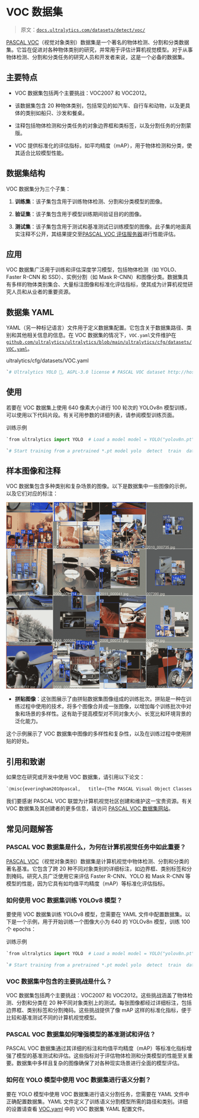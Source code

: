 # VOC 数据集

> 原文：[`docs.ultralytics.com/datasets/detect/voc/`](https://docs.ultralytics.com/datasets/detect/voc/)

[PASCAL VOC](http://host.robots.ox.ac.uk/pascal/VOC/)（视觉对象类别）数据集是一个著名的物体检测、分割和分类数据集。它旨在促进对各种物体类别的研究，并常用于评估计算机视觉模型。对于从事物体检测、分割和分类任务的研究人员和开发者来说，这是一个必备的数据集。

## 主要特点

+   VOC 数据集包括两个主要挑战：VOC2007 和 VOC2012。

+   该数据集包含 20 种物体类别，包括常见的如汽车、自行车和动物，以及更具体的类别如船只、沙发和餐桌。

+   注释包括物体检测和分类任务的对象边界框和类标签，以及分割任务的分割蒙版。

+   VOC 提供标准化的评估指标，如平均精度（mAP），用于物体检测和分类，使其适合比较模型性能。

## 数据集结构

VOC 数据集分为三个子集：

1.  **训练集**：该子集包含用于训练物体检测、分割和分类模型的图像。

1.  **验证集**：该子集包含用于模型训练期间验证目的的图像。

1.  **测试集**：该子集包含用于测试和基准测试已训练模型的图像。此子集的地面真实注释不公开，其结果提交至[PASCAL VOC 评估服务器](http://host.robots.ox.ac.uk:8080/leaderboard/displaylb.php)进行性能评估。

## 应用

VOC 数据集广泛用于训练和评估深度学习模型，包括物体检测（如 YOLO、Faster R-CNN 和 SSD）、实例分割（如 Mask R-CNN）和图像分类。数据集具有多样的物体类别集合、大量标注图像和标准化评估指标，使其成为计算机视觉研究人员和从业者的重要资源。

## 数据集 YAML

YAML（另一种标记语言）文件用于定义数据集配置。它包含关于数据集路径、类别和其他相关信息的信息。在 VOC 数据集的情况下，`VOC.yaml`文件维护在[`github.com/ultralytics/ultralytics/blob/main/ultralytics/cfg/datasets/VOC.yaml`](https://github.com/ultralytics/ultralytics/blob/main/ultralytics/cfg/datasets/VOC.yaml)。

ultralytics/cfg/datasets/VOC.yaml

```py
`# Ultralytics YOLO 🚀, AGPL-3.0 license # PASCAL VOC dataset http://host.robots.ox.ac.uk/pascal/VOC by University of Oxford # Documentation: # Documentation: https://docs.ultralytics.com/datasets/detect/voc/ # Example usage: yolo train data=VOC.yaml # parent # ├── ultralytics # └── datasets #     └── VOC  ← downloads here (2.8 GB)  # Train/val/test sets as 1) dir: path/to/imgs, 2) file: path/to/imgs.txt, or 3) list: [path/to/imgs1, path/to/imgs2, ..] path:  ../datasets/VOC train:  # train images (relative to 'path')  16551 images   -  images/train2012   -  images/train2007   -  images/val2012   -  images/val2007 val:  # val images (relative to 'path')  4952 images   -  images/test2007 test:  # test images (optional)   -  images/test2007  # Classes names:   0:  aeroplane   1:  bicycle   2:  bird   3:  boat   4:  bottle   5:  bus   6:  car   7:  cat   8:  chair   9:  cow   10:  diningtable   11:  dog   12:  horse   13:  motorbike   14:  person   15:  pottedplant   16:  sheep   17:  sofa   18:  train   19:  tvmonitor  # Download script/URL (optional) --------------------------------------------------------------------------------------- download:  |   import xml.etree.ElementTree as ET    from tqdm import tqdm   from ultralytics.utils.downloads import download   from pathlib import Path    def convert_label(path, lb_path, year, image_id):   def convert_box(size, box):   dw, dh = 1\. / size[0], 1\. / size[1]   x, y, w, h = (box[0] + box[1]) / 2.0 - 1, (box[2] + box[3]) / 2.0 - 1, box[1] - box[0], box[3] - box[2]   return x * dw, y * dh, w * dw, h * dh    in_file = open(path / f'VOC{year}/Annotations/{image_id}.xml')   out_file = open(lb_path, 'w')   tree = ET.parse(in_file)   root = tree.getroot()   size = root.find('size')   w = int(size.find('width').text)   h = int(size.find('height').text)    names = list(yaml['names'].values())  # names list   for obj in root.iter('object'):   cls = obj.find('name').text   if cls in names and int(obj.find('difficult').text) != 1:   xmlbox = obj.find('bndbox')   bb = convert_box((w, h), [float(xmlbox.find(x).text) for x in ('xmin', 'xmax', 'ymin', 'ymax')])   cls_id = names.index(cls)  # class id   out_file.write(" ".join(str(a) for a in (cls_id, *bb)) + '\n')     # Download   dir = Path(yaml['path'])  # dataset root dir   url = 'https://github.com/ultralytics/assets/releases/download/v0.0.0/'   urls = [f'{url}VOCtrainval_06-Nov-2007.zip',  # 446MB, 5012 images   f'{url}VOCtest_06-Nov-2007.zip',  # 438MB, 4953 images   f'{url}VOCtrainval_11-May-2012.zip']  # 1.95GB, 17126 images   download(urls, dir=dir / 'images', curl=True, threads=3, exist_ok=True)  # download and unzip over existing paths (required)    # Convert   path = dir / 'images/VOCdevkit'   for year, image_set in ('2012', 'train'), ('2012', 'val'), ('2007', 'train'), ('2007', 'val'), ('2007', 'test'):   imgs_path = dir / 'images' / f'{image_set}{year}'   lbs_path = dir / 'labels' / f'{image_set}{year}'   imgs_path.mkdir(exist_ok=True, parents=True)   lbs_path.mkdir(exist_ok=True, parents=True)    with open(path / f'VOC{year}/ImageSets/Main/{image_set}.txt') as f:   image_ids = f.read().strip().split()   for id in tqdm(image_ids, desc=f'{image_set}{year}'):   f = path / f'VOC{year}/JPEGImages/{id}.jpg'  # old img path   lb_path = (lbs_path / f.name).with_suffix('.txt')  # new label path   f.rename(imgs_path / f.name)  # move image   convert_label(path, lb_path, year, id)  # convert labels to YOLO format` 
```

## 使用

若要在 VOC 数据集上使用 640 像素大小进行 100 轮次的 YOLOv8n 模型训练，可以使用以下代码片段。有关可用参数的详细列表，请参阅模型训练页面。

训练示例

```py
`from ultralytics import YOLO  # Load a model model = YOLO("yolov8n.pt")  # load a pretrained model (recommended for training)  # Train the model results = model.train(data="VOC.yaml", epochs=100, imgsz=640)` 
```

```py
`# Start training from a pretrained *.pt model yolo  detect  train  data=VOC.yaml  model=yolov8n.pt  epochs=100  imgsz=640` 
```

## 样本图像和注释

VOC 数据集包含多种类别和复杂场景的图像。以下是数据集中一些图像的示例，以及它们对应的标注：

![数据集示例图像](img/5c57ec2ac27b2f566bf9cf5db4bb2bcc.png)

+   **拼贴图像**：这张图展示了由拼贴数据集图像组成的训练批次。拼贴是一种在训练过程中使用的技术，将多个图像合并成一张图像，以增加每个训练批次中对象和场景的多样性。这有助于提高模型对不同对象大小、长宽比和环境背景的泛化能力。

这个示例展示了 VOC 数据集中图像的多样性和复杂性，以及在训练过程中使用拼贴的好处。

## 引用和致谢

如果您在研究或开发中使用 VOC 数据集，请引用以下论文：

```py
`@misc{everingham2010pascal,   title={The PASCAL Visual Object Classes (VOC) Challenge},   author={Mark Everingham and Luc Van Gool and Christopher K. I. Williams and John Winn and Andrew Zisserman},   year={2010},   eprint={0909.5206},   archivePrefix={arXiv},   primaryClass={cs.CV} }` 
```

我们要感谢 PASCAL VOC 联盟为计算机视觉社区创建和维护这一宝贵资源。有关 VOC 数据集及其创建者的更多信息，请访问 [PASCAL VOC 数据集网站](http://host.robots.ox.ac.uk/pascal/VOC/)。

## 常见问题解答

### PASCAL VOC 数据集是什么，为何在计算机视觉任务中如此重要？

[PASCAL VOC](http://host.robots.ox.ac.uk/pascal/VOC/)（视觉对象类别）数据集是计算机视觉中物体检测、分割和分类的著名基准。它包含了跨 20 种不同对象类别的详细标注，如边界框、类别标签和分割掩码。研究人员广泛使用它来评估 Faster R-CNN、YOLO 和 Mask R-CNN 等模型的性能，因为它具有如均值平均精度（mAP）等标准化评估指标。

### 如何使用 VOC 数据集训练 YOLOv8 模型？

要使用 VOC 数据集训练 YOLOv8 模型，您需要在 YAML 文件中配置数据集。以下是一个示例，用于开始训练一个图像大小为 640 的 YOLOv8n 模型，训练 100 个 epochs：

训练示例

```py
`from ultralytics import YOLO  # Load a model model = YOLO("yolov8n.pt")  # load a pretrained model (recommended for training)  # Train the model results = model.train(data="VOC.yaml", epochs=100, imgsz=640)` 
```

```py
`# Start training from a pretrained *.pt model yolo  detect  train  data=VOC.yaml  model=yolov8n.pt  epochs=100  imgsz=640` 
```

### VOC 数据集中包含的主要挑战是什么？

VOC 数据集包括两个主要挑战：VOC2007 和 VOC2012。这些挑战涵盖了物体检测、分割和分类在 20 种不同对象类别上的测试。每张图像都经过详细标注，包括边界框、类别标签和分割掩码。这些挑战提供了像 mAP 这样的标准化指标，便于比较和基准测试不同的计算机视觉模型。

### PASCAL VOC 数据集如何增强模型的基准测试和评估？

PASCAL VOC 数据集通过其详细的标注和均值平均精度（mAP）等标准化指标增强了模型的基准测试和评估。这些指标对于评估物体检测和分类模型的性能至关重要。数据集中多样且复杂的图像确保了对各种现实场景进行全面的模型评估。

### 如何在 YOLO 模型中使用 VOC 数据集进行语义分割？

要在 YOLO 模型中使用 VOC 数据集进行语义分割任务，您需要在 YAML 文件中正确配置数据集。YAML 文件定义了训练语义分割模型所需的路径和类别。详细的设置请查看 [VOC.yaml](https://github.com/ultralytics/ultralytics/blob/main/ultralytics/cfg/datasets/VOC.yaml) 中的 VOC 数据集 YAML 配置文件。
